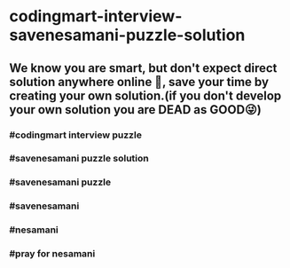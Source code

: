 # codingmart-interview-savenesamani-puzzle-solution



## We know you are smart, but don't expect direct solution anywhere online 🤪, save your time by creating your own solution.(if you don't develop your own solution you are DEAD as GOOD😜)




### #codingmart interview puzzle
### #savenesamani puzzle solution
### #savenesamani puzzle
### #savenesamani
### #nesamani
### #pray for nesamani